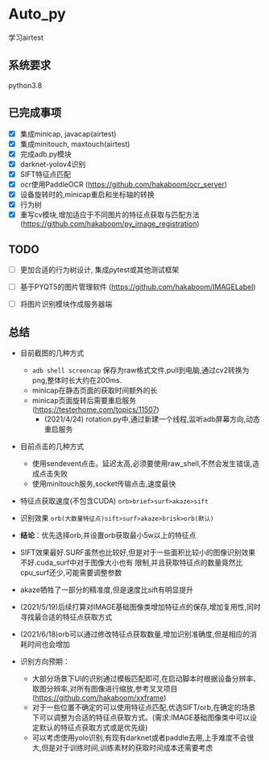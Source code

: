 # Auto_py
学习airtest

## 系统要求
python3.8


## 已完成事项
- [x] 集成minicap, javacap(airtest)
- [x] 集成minitouch, maxtouch(airtest)
- [x] 完成adb.py模块
- [x] darknet-yolov4识别
- [x] SIFT特征点匹配
- [x] ocr使用PaddleOCR (https://github.com/hakaboom/ocr_server)
- [x] 设备旋转时的,minicap重启和坐标轴的转换
- [x] 行为树
- [x]  重写cv模块,增加适应于不同图片的特征点获取与匹配方法 (https://github.com/hakaboom/py_image_registration)

## TODO
- [ ]  更加合适的行为树设计, 集成pytest或其他测试框架
- [ ]  基于PYQT5的图片管理软件 (https://github.com/hakaboom/IMAGELabel)
- [ ]  将图片识别模块作成服务器端

  
## 总结
- 目前截图的几种方式
  - `adb shell screencap` 保存为raw格式文件,pull到电脑,通过cv2转换为png,整体时长大约在200ms.
  - minicap在静态页面的获取时间额外的长
  - minicap页面旋转后需要重启服务 (https://testerhome.com/topics/11507)
    - (2021/4/24) rotation.py中,通过新建一个线程,监听adb屏幕方向,动态重启服务 

- 目前点击的几种方式
  - 使用sendevent点击。延迟太高,必须要使用raw_shell,不然会发生错误,造成点击失败
  - 使用minitouch服务,socket传输点击,速度最快
  
- 特征点获取速度(不包含CUDA)
  `orb>brief>surf>akaze>sift`
  
- 识别效果
  `orb(大数量特征点)sift>surf>akaze>brisk>orb(默认)`
- **结论**：优先选择orb,并设置orb获取最小5w以上的特征点
- SIFT效果最好.SURF虽然也比较好,但是对于一些面积比较小的图像识别效果不好.cuda_surf中对于图像大小也有
限制,并且获取特征点的数量竟然比cpu_surf还少,可能需要调整参数
- akaze牺牲了一部分的精准度,但是速度比sift有明显提升
- (2021/5/19)后续打算对IMAGE基础图像类增加特征点的保存,增加复用性,同时寻找最合适的特征点获取方式
- (2021/6/18)orb可以通过修改特征点获取数量,增加识别准确度,但是相应的消耗时间也会增加
- 识别方向预期：
  - 大部分场景下UI的识别通过模板匹配即可,在启动脚本时根据设备分辨率、取图分辨率,对所有图像进行缩放,参考叉叉项目(https://github.com/hakaboom/xxframe)
  - 对于一些位置不确定的可以使用特征点匹配,优选SIFT/orb,在确定的场景下可以调整为合适的特征点获取方式。(需求:IMAGE基础图像类中可以设定默认的特征点获取方式或是优先级)
  - 可以考虑使用yolo识别,有现有darknet或者paddle去用,上手难度不会很大,但是对于训练时间,训练素材的获取时间成本还需要考虑

